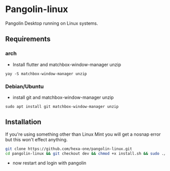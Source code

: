 # Pangolin-linux
Pangolin Desktop running on Linux systems.

## Requirements

### arch

- Install flutter and matchbox-window-manager unzip
```
yay -S matchbox-window-manager unzip
```
### Debian/Ubuntu

- install git and matchbox-window-manager unzip
```
sudo apt install git matchbox-window-manager unzip
```

## Installation

If you're using something other than Linux Mint you will get a nosnap error but this won't effect anything.
```bash
git clone https://github.com/hexa-one/pangolin-linux.git
cd pangolin-linux && git checkout dev && chmod +x install.sh && sudo ./install.sh
```
- now restart and login with pangolin
